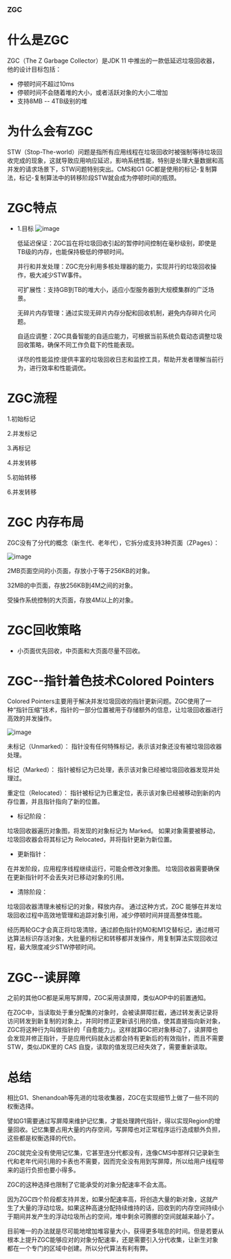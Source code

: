 ### ZGC

# 什么是ZGC
ZGC（The Z Garbage Collector）是JDK 11 中推出的一款低延迟垃圾回收器，他的设计目标包括：

* 停顿时间不超过10ms
* 停顿时间不会随着堆的大小，或者活跃对象的大小二增加
* 支持8MB -- 4TB级别的堆

# 为什么会有ZGC
STW（Stop-The-world）问题是指所有应用线程在垃圾回收时被强制等待垃圾回收完成的现象，这就导致应用响应延迟，影响系统性能，特别是处理大量数据和高并发的请求场景下，STW问题特别突出。CMS和G1 GC都是使用的标记-复制算法，标记-复制算法中的转移阶段STW就会成为停顿时间的瓶颈。

# ZGC特点
* 1.目标
  ![image](https://github.com/user-attachments/assets/a1ce4f67-fc7f-4736-9b78-79ba5b7d6a35)

  低延迟保证：ZGC旨在将垃圾回收引起的暂停时间控制在毫秒级别，即使是TB级的内存，也能保持极低的停顿时间。

  并行和并发处理：ZGC充分利用多核处理器的能力，实现并行的垃圾回收操作，极大减少STW事件。

  可扩展性：支持GB到TB的堆大小，适应小型服务器到大规模集群的广泛场景。

  无碎片内存管理：通过实现无碎片内存分配和回收机制，避免内存碎片化问题。

  自适应调整：ZGC具备智能的自适应能力，可根据当前系统负载动态调整垃圾回收策略，确保不同工作负载下的性能表现。

  详尽的性能监控:提供丰富的垃圾回收日志和监控工具，帮助开发者理解当前行为，进行效率和性能调优。

# ZGC流程

1.初始标记

2.并发标记

3.再标记

4.并发转移

5.初始转移

6.并发转移

# ZGC 内存布局

ZGC没有了分代的概念（新生代、老年代），它拆分成支持3种页面（ZPages）：

![image](https://github.com/user-attachments/assets/933f087f-3ac8-4bfc-abe3-7d521fba167b)

2MB页面空间的小页面，存放小于等于256KB的对象。

32MB的中页面，存放256KB到4M之间的对象。

受操作系统控制的大页面，存放4M以上的对象。

# ZGC回收策略

* 小页面优先回收，中页面和大页面尽量不回收。

# ZGC--指针着色技术Colored Pointers

Colored Pointers主要用于解决并发垃圾回收的指针更新问题。ZGC使用了一种“指针压缩”技术，指针的一部分位置被用于存储额外的信息，让垃圾回收器进行高效的并发操作。

![image](https://github.com/user-attachments/assets/11b18ef2-3755-4a4c-8a9f-5987707443e5)

未标记（Unmarked）： 指针没有任何特殊标记，表示该对象还没有被垃圾回收器处理。

标记（Marked）： 指针被标记为已处理，表示该对象已经被垃圾回收器发现并处理过。

重定位（Relocated）： 指针被标记为已重定位，表示该对象已经被移动到新的内存位置，并且指针指向了新的位置。

* 标记阶段：

垃圾回收器遍历对象图，将发现的对象标记为 Marked。
如果对象需要被移动，垃圾回收器会将其标记为 Relocated，并将指针更新为新位置。

* 更新指针：

在并发阶段，应用程序线程继续运行，可能会修改对象图。
垃圾回收器需要确保在更新指针时不会丢失对已移动对象的引用。

* 清除阶段：

垃圾回收器清理未被标记的对象，释放内存。
通过这种方式，ZGC 能够在并发垃圾回收过程中高效地管理和追踪对象引用，减少停顿时间并提高整体性能。

经历两轮GC才会真正将垃圾清除，通过颜色指针的M0和M1交替标记，通过根可达算法标识存活对象，大批量的标记和转移都并发操作，用复制算法实现回收过程，最大限度减少STW停顿时间。

# ZGC--读屏障

之前的其他GC都是采用写屏障，ZGC采用读屏障，类似AOP中的前置通知。

在ZGC中，当读取处于重分配集的对象时，会被读屏障拦截，通过转发表记录将访问转发到新复制的对象上，并同时修正更新该引用的值，使其直接指向新对象，ZGC将这种行为叫做指针的「自愈能力」。这样就算GC把对象移动了，读屏障也会发现并修正指针，于是应用代码就永远都会持有更新后的有效指针，而且不需要STW，类似JDK里的 CAS 自旋，读取的值发现已经失效了，需要重新读取。

# 总结

相比G1、Shenandoah等先进的垃圾收集器，ZGC在实现细节上做了一些不同的权衡选择。

譬如G1需要通过写屏障来维护记忆集，才能处理跨代指针，得以实现Region的增量回收。记忆集要占用大量的内存空间，写屏障也对正常程序运行造成额外负担，这些都是权衡选择的代价。

ZGC就完全没有使用记忆集，它甚至连分代都没有，连像CMS中那样只记录新生代和老年代间引用的卡表也不需要，因而完全没有用到写屏障，所以给用户线程带来的运行负担也要小得多。

ZGC的这种选择也限制了它能承受的对象分配速率不会太高。

因为ZGC四个阶段都支持并发，如果分配速率高，将创造大量的新对象，这就产生了大量的浮动垃圾。如果这种高速分配持续维持的话，回收到的内存空间持续小于期间并发产生的浮动垃圾所占的空间，堆中剩余可腾挪的空间就越来越小了。

目前唯一的办法就是尽可能地增加堆容量大小，获得更多喘息的时间。但是若要从根本上提升ZGC能够应对的对象分配速率，还是需要引入分代收集，让新生对象都在一个专门的区域中创建。所以分代算法有利有弊。






